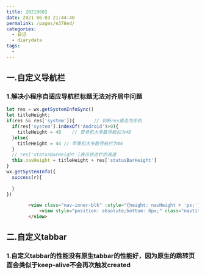 ```yaml
---
title: 20210602
date: 2021-06-03 21:44:40
permalink: /pages/e378ed/
categories:
  - 日记
  - diarydata
tags:
  - 
---
```

## 一.自定义导航栏

### 1.解决小程序自适应导航栏标题无法对齐居中问题

```js
let res = wx.getSystemInfoSync()
let titleHeight;
if(res && res['system']){		// 判断res是否为手机
  if(res['system'].indexOf('Android')>0){
    titleHeight = 48	// 安卓机大多数导航栏为48
  }else{
    titleHeight = 44 // 苹果机大多数导航栏为44
  }
  // res['statusBarHeight']表示状态栏的高度
  this.navHeight = titleHeight + res['statusBarHeight']
}
wx.getSystemInfo({
  success(r){
    
  }
})
```

```html
		<view class="nav-inner-blk" :style="{height: navHeight + 'px;'}">
			<view style="position: absolute;bottom: 8px;" class="navtitle">title</view>
		</view>
```

## 二.自定义tabbar

### 1.自定义tabbar的性能没有原生tabbar的性能好，因为原生的跳转页面会类似于keep-alive不会再次触发created
